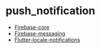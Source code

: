 # push_notification
- [Firebase-core](https://pub.dev/packages/firebase_core)
- [Firebase-messaging](https://pub.dev/packages/firebase_messaging)
- [Flutter-locale-notifications](https://pub.dev/packages/flutter_local_notifications)
